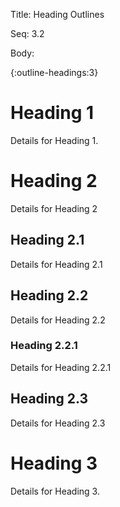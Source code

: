 Title:  Heading Outlines

Seq:    3.2

Body:

{:outline-headings:3}
# Heading 1

Details for Heading 1. 

# Heading 2

Details for Heading 2

## Heading 2.1

Details for Heading 2.1

## Heading 2.2

Details for Heading 2.2

### Heading 2.2.1

Details for Heading 2.2.1

## Heading 2.3

Details for Heading 2.3

# Heading 3

Details for Heading 3.
